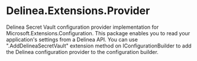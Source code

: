 # Delinea.Extensions.Provider
Delinea Secret Vault configuration provider implementation for Microsoft.Extensions.Configuration. This package enables you to read your application's settings from a Delinea API. You can use ".AddDelineaSecretVault" extension method on IConfigurationBuilder to add the Delinea configuration provider to the configuration builder.

